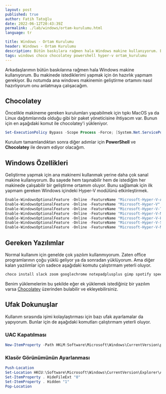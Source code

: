 ```yaml
---
layout: post
published: true
author: Fatih Tatoğlu
date: 2022-06-12T20:43:39Z
permalink: ./lab/windows/ortam-kurulumu.html
language: tr

title: Windows - Ortam Kurulumu
header: Windows - Ortam Kurulumu
description: Bütün baskılara rağmen hala Windows makine kullanıyorum. Bu makinede istediklerimi yapmak için ön hazırlık yapmam gerekiyor.
tags: windows choco chocolatey powershell hyper-v ortam_kurulumu
---
```


Arkadaşlarımın bütün baskılarına rağmen hala Windows makine kullanıyorum. Bu makinede istediklerimi yapmak için ön hazırlık yapmam gerekiyor. Bu notumda ana windows makinemin geliştirme ortamını nasıl hazırlıyorum onu anlatmaya çalışacağım.

## Chocolatey

Öncelikle makineme gereken kurulumları yapabilmek için tıpkı MacOS ya da Linux dağıtımlarında olduğu gibi bir paket yöneticisine ihtiyacım var. Bunun için en aşağıdaki komut ile chocolatey'i yükleniyor.

```powershell
Set-ExecutionPolicy Bypass -Scope Process -Force; [System.Net.ServicePointManager]::SecurityProtocol = [System.Net.ServicePointManager]::SecurityProtocol -bor 3072; iex ((New-Object System.Net.WebClient).DownloadString('https://community.chocolatey.org/install.ps1'))
```

Kurulum tamamlandıktan sonra diğer adımlar için **PowerShell** ve **Chocolatey** ile devam ediyor olacağım.

## Windows Özellikleri

Geliştirme yapmak için ana makinemi kullanmak yerine daha çok sanal makine kullanıyorum. Bu sayede hem taşınabilir hem de istediğim her makinede çalışabilir bir geliştirme ortamım oluyor. Bunu sağlamak için ilk yapmam gereken Windows içindeki Hyper-V modülünü etkinleştirmek.

```powershell
Enable-WindowsOptionalFeature -Online -FeatureName "Microsoft-Hyper-V-All" -NoRestart
Enable-WindowsOptionalFeature -Online -FeatureName "Microsoft-Hyper-V" -NoRestart
Enable-WindowsOptionalFeature -Online -FeatureName "Microsoft-Hyper-V-Tools-All" -NoRestart
Enable-WindowsOptionalFeature -Online -FeatureName "Microsoft-Hyper-V-Management-Powershell" -NoRestart
Enable-WindowsOptionalFeature -Online -FeatureName "Microsoft-Hyper-V-Hypervisor" -NoRestart
Enable-WindowsOptionalFeature -Online -FeatureName "Microsoft-Hyper-V-Services" -NoRestart
Enable-WindowsOptionalFeature -Online -FeatureName "Microsoft-Hyper-V-Management-Clients" -NoRestart
```

## Gereken Yazılımlar

Normal kullanım için genelde çok yazılım kullanmıyorum. Zaten office programlarının çoğu yüklü geliyor ya da sonradan yüklüyorum. Ama diğer kalan yazılımlar için sadece aşağıdaki komutu çalıştırmam yeterli oluyor.

```powershell
choco install slack zoom googlechrome notepadplusplus gimp spotify speedtest everything winrar powershell-core -y
```

Benim yüklemelerim bu şekilde eğer ek yüklemek istediğiniz bir yazılım varsa [Chocolatey](https://community.chocolatey.org/packages "Chocolatey Software | Packages") üzerinden bulabilir ve ekleyebilirsiniz.

## Ufak Dokunuşlar

Kullanım sırasında işimi kolaylaştırması için bazı ufak ayarlamalar da yapıyorum. Bunlar için de aşağıdaki komutları çalıştırmam yeterli oluyor.

### UAC Kapatılması

```powershell
New-ItemProperty -Path HKLM:Software\Microsoft\Windows\CurrentVersion\policies\system -Name EnableLUA -PropertyType DWord -Value 0 -Force
```

### Klasör Görünümünün Ayarlanması

```powershell
Push-Location
Set-Location HKCU:\Software\Microsoft\Windows\CurrentVersion\Explorer\Advanced
Set-ItemProperty . HideFileExt "0"
Set-ItemProperty . Hidden "1"
Pop-Location
```
